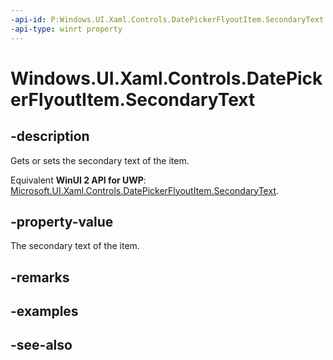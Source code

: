 ```yaml
---
-api-id: P:Windows.UI.Xaml.Controls.DatePickerFlyoutItem.SecondaryText
-api-type: winrt property
---
```


<!-- Property syntax
public string SecondaryText { get;  set; }
-->

# Windows.UI.Xaml.Controls.DatePickerFlyoutItem.SecondaryText

## -description
Gets or sets the secondary text of the item.

Equivalent **WinUI 2 API for UWP**: [Microsoft.UI.Xaml.Controls.DatePickerFlyoutItem.SecondaryText](/windows/winui/api/microsoft.ui.xaml.controls.datepickerflyoutitem.secondarytext).

## -property-value
The secondary text of the item.

## -remarks

## -examples

## -see-also
